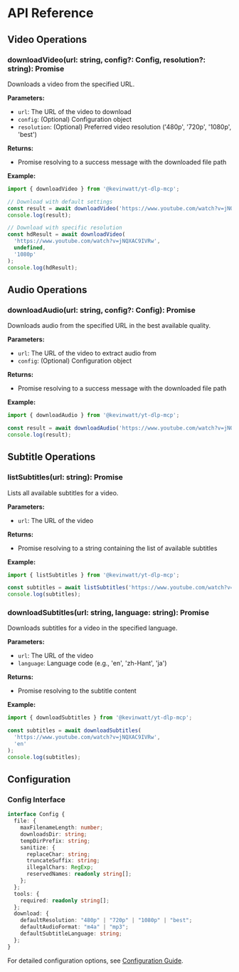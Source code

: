 # API Reference

## Video Operations

### downloadVideo(url: string, config?: Config, resolution?: string): Promise<string>

Downloads a video from the specified URL.

**Parameters:**
- `url`: The URL of the video to download
- `config`: (Optional) Configuration object
- `resolution`: (Optional) Preferred video resolution ('480p', '720p', '1080p', 'best')

**Returns:**
- Promise resolving to a success message with the downloaded file path

**Example:**
```javascript
import { downloadVideo } from '@kevinwatt/yt-dlp-mcp';

// Download with default settings
const result = await downloadVideo('https://www.youtube.com/watch?v=jNQXAC9IVRw');
console.log(result);

// Download with specific resolution
const hdResult = await downloadVideo(
  'https://www.youtube.com/watch?v=jNQXAC9IVRw',
  undefined,
  '1080p'
);
console.log(hdResult);
```

## Audio Operations

### downloadAudio(url: string, config?: Config): Promise<string>

Downloads audio from the specified URL in the best available quality.

**Parameters:**
- `url`: The URL of the video to extract audio from
- `config`: (Optional) Configuration object

**Returns:**
- Promise resolving to a success message with the downloaded file path

**Example:**
```javascript
import { downloadAudio } from '@kevinwatt/yt-dlp-mcp';

const result = await downloadAudio('https://www.youtube.com/watch?v=jNQXAC9IVRw');
console.log(result);
```

## Subtitle Operations

### listSubtitles(url: string): Promise<string>

Lists all available subtitles for a video.

**Parameters:**
- `url`: The URL of the video

**Returns:**
- Promise resolving to a string containing the list of available subtitles

**Example:**
```javascript
import { listSubtitles } from '@kevinwatt/yt-dlp-mcp';

const subtitles = await listSubtitles('https://www.youtube.com/watch?v=jNQXAC9IVRw');
console.log(subtitles);
```

### downloadSubtitles(url: string, language: string): Promise<string>

Downloads subtitles for a video in the specified language.

**Parameters:**
- `url`: The URL of the video
- `language`: Language code (e.g., 'en', 'zh-Hant', 'ja')

**Returns:**
- Promise resolving to the subtitle content

**Example:**
```javascript
import { downloadSubtitles } from '@kevinwatt/yt-dlp-mcp';

const subtitles = await downloadSubtitles(
  'https://www.youtube.com/watch?v=jNQXAC9IVRw',
  'en'
);
console.log(subtitles);
```

## Configuration

### Config Interface

```typescript
interface Config {
  file: {
    maxFilenameLength: number;
    downloadsDir: string;
    tempDirPrefix: string;
    sanitize: {
      replaceChar: string;
      truncateSuffix: string;
      illegalChars: RegExp;
      reservedNames: readonly string[];
    };
  };
  tools: {
    required: readonly string[];
  };
  download: {
    defaultResolution: "480p" | "720p" | "1080p" | "best";
    defaultAudioFormat: "m4a" | "mp3";
    defaultSubtitleLanguage: string;
  };
}
```

For detailed configuration options, see [Configuration Guide](./configuration.md). 